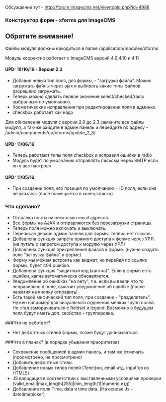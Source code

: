 
Обсуждение тут - http://forum.imagecms.net/viewtopic.php?id=4988

### Конструктор форм - xforms для ImageCMS

## Обратите внимание!
Файлы модуля должны находиться в папке /application/modules/xforms

Модуль корректно работает с ImageCMS версий 4.9,4.10 и 4.11

#### UPD: 19/10/16 - Версия 2.3
* Добавил новый тип поля, для формы, - "загрузка файла". Можно загружать файлы через ajax и выбирать какие типы файлов разрешено загружать.
* Теперь можно сделать первое значение select/checked/radio выбранным по умолчанию.
* Косметические исправления при редактировании поля в админке.
* checkbox работает как надо

Для обновления модуля с версии 2.0 до 2.3 замените все файлы модуля, а так-же зайдите в админ панель и перейдите по адресу - /admin/components/cp/xforms/update_2_3/


#### UPD: 11/06/16
* Теперь работают типы поля checkbox и исправил ошибки в radio
* Модуль будет по умолчанию отправлять письсма через SMTP если он у вас настроен.

#### UPD: 11/05/16
* При создании поля, его позиция по умолчанию = ID поля, если она не указана. (поле помещается в конец списка)


### Что сделано?
* Отправка почты на несколько email адресов.
* Все формы на AJAX и отправляются без перезагрузки страницы.
* Теперь поля можно включать и выключать.
* Переписан дизайн админ панели для формы, теперь нет глюков.
* Добавлена функция запрета прямого доступа к форме через УРЛ. (не путать с запретом доступа к модулю через УРЛ)
* Добавлена функция прикрепления файлов к форме. (нужно создать поле "загрузка файла" к форме)
* Форму мы можем встроить как виджет, но перейдя по ссылке формы, будет 404 ошибка.
* Добавнена функция "защитный код (каптча)". Если в форме есть ошибки, капча автоматически обноавляется.
* Уведомление об ошибках "на лету", т.е. если вы ввели что то неправильно в поле, вылазит уведомление об ошибке (после нажатия на кнопку отправить)
* Есть такой мифический тип поля, при создании - "разделитель". Нужен например для визуального отделения мелких групп полей. Не стал заморачиваться с fieldset и legend. Возможно в будущем поля будут иметь доп. свойство - группировка.

###Что не работает?
* Нет дефолтных стилей формы, позже будут дописываться.


###Что в планах? (в порядке убывания приоритетов)
* Сохранение сообщенией в админ панель, и там же отмечать (просмотрено, не просмотрено)
* Добавить дефолтные стили.
* Добавление новых типов полей (Телефон, email итд. input'ов из HTML5)
* JS валидация в соответствии с выставленными условиями проверки (valid_email|max_length[255]|min_length[1]|numeric итд)
* Добавление поля Time, data и time data. (На основе Js - datetimepicker)